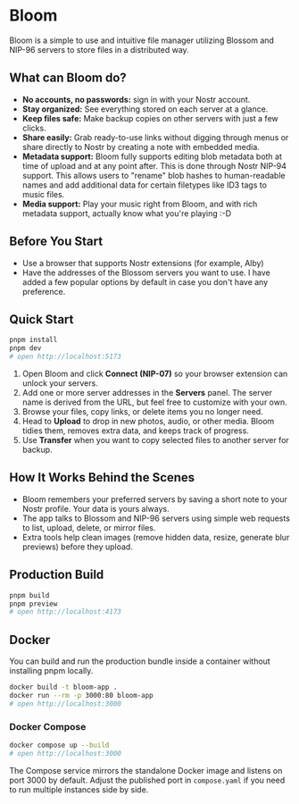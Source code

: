 # Bloom

Bloom is a simple to use and intuitive file manager utilizing Blossom and NIP-96 servers to store files in a distributed way. 

## What can Bloom do?
- **No accounts, no passwords:** sign in with your Nostr account.
- **Stay organized:** See everything stored on each server at a glance.
- **Keep files safe:** Make backup copies on other servers with just a few clicks.
- **Share easily:** Grab ready-to-use links without digging through menus or share directly to Nostr by creating a note with embedded media.
- **Metadata support:** Bloom fully supports editing blob metadata both at time of upload and at any point after. This is done through Nostr NIP-94 support. This allows users to "rename" blob hashes to human-readable names and add additional data for certain filetypes like ID3 tags to music files.
- **Media support:** Play your music right from Bloom, and with rich metadata support, actually know what you're playing :-D

## Before You Start
- Use a browser that supports Nostr extensions (for example, Alby)
- Have the addresses of the Blossom servers you want to use. I have added a few popular options by default in case you don't have any preference.

## Quick Start
```bash
pnpm install
pnpm dev
# open http://localhost:5173
```

1. Open Bloom and click **Connect (NIP-07)** so your browser extension can unlock your servers.
2. Add one or more server addresses in the **Servers** panel. The server name is derived from the URL, but feel free to customize with your own.
3. Browse your files, copy links, or delete items you no longer need.
4. Head to **Upload** to drop in new photos, audio, or other media. Bloom tidies them, removes extra data, and keeps track of progress.
5. Use **Transfer** when you want to copy selected files to another server for backup.

## How It Works Behind the Scenes
- Bloom remembers your preferred servers by saving a short note to your Nostr profile. Your data is yours always.
- The app talks to Blossom and NIP-96 servers using simple web requests to list, upload, delete, or mirror files.
- Extra tools help clean images (remove hidden data, resize, generate blur previews) before they upload.

## Production Build
```bash
pnpm build
pnpm preview
# open http://localhost:4173
```

## Docker
You can build and run the production bundle inside a container without installing pnpm locally.

```bash
docker build -t bloom-app .
docker run --rm -p 3000:80 bloom-app
# open http://localhost:3000
```

### Docker Compose
```bash
docker compose up --build
# open http://localhost:3000
```

The Compose service mirrors the standalone Docker image and listens on port 3000 by default. Adjust the published port in `compose.yaml` if you need to run multiple instances side by side.
